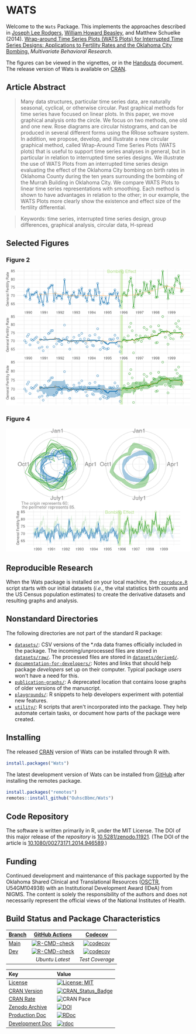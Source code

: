 WATS
==========================

Welcome to the `Wats` Package. This implements the approaches described in
[Joseph Lee Rodgers](https://www.vanderbilt.edu/psychological_sciences/bio/joe-rodgers), [William Howard Beasley](https://scholar.google.com/citations?user=ffsJTC0AAAAJ), and Matthew Schuelke (2014).
[Wrap-around Time Series Plots (WATS Plots) for Interrupted Time Series Designs:
Applications to Fertility Rates and the Oklahoma City Bombing.](https://www.tandfonline.com/doi/abs/10.1080/00273171.2014.946589) *Multivariate Behavioral Research*.

The figures can be viewed in the vignettes, or in the [Handouts](https://github.com/OuhscBbmc/Wats/blob/main/utility/handouts.md) document.  The release version of Wats is available on [CRAN](https://cran.r-project.org/package=Wats).

Article Abstract
-------------------------

> Many data structures, particular time series data, are naturally seasonal, cyclical, or otherwise circular.  Past graphical methods for time series have focused on linear plots.  In this paper, we move graphical analysis onto the circle.  We focus on two methods, one old and one new.  Rose diagrams are circular histograms, and can be produced in several different forms using the RRose software system.  In addition, we propose, develop, and illustrate a new circular graphical method, called Wrap-Around Time Series Plots (WATS plots) that is useful to support time series analyses in general, but in particular in relation to interrupted time series designs.  We illustrate the use of WATS Plots from an interrupted time series design evaluating the effect of the Oklahoma City bombing on birth rates in Oklahoma County during the ten years surrounding the bombing of the Murrah Building in Oklahoma City.  We compare WATS Plots to linear time series representations with smoothing.  Each method is shown to have advantages in relation to the other; in our example, the WATS Plots more clearly show the existence and effect size of the fertility differential.

> Keywords: time series, interrupted time series design, group differences, graphical analysis, circular data, H-spread

Selected Figures
-------------------------

### Figure 2

<img src="https://raw.githubusercontent.com/OuhscBbmc/Wats/main/vignettes/figure-mbr-rmd/fig-2-stylized-1.png" alt="fig-2-stylized" style="width: 600px;"/>

### Figure 4

<img src="https://raw.githubusercontent.com/OuhscBbmc/Wats/main/vignettes/figure-mbr-rmd/fig-6-1.png" alt="fig-6" style="width: 600px;"/>

Reproducible Research
-------------------------

When the Wats package is installed on your local machine, the [`reproduce.R`](utility/reproduce.R) script starts with our initial datasets (*i.e.*, the vital statistics birth counts and the US Census population estimates) to create the derivative datasets and resulting graphs and analysis.

Nonstandard Directories
-------------------------

The following directories are not part of the standard R package:

* [`datasets/`](datasets/): CSV versions of the *.rda data frames officially included in the package.  The incoming/unprocessed files are stored in [`datasets/raw/`](datasets/raw/).  The processed files are stored in [`datasets/derived/`](datasets/derived/).
* [`documentation-for-developers/`](documentation-for-developers/): Notes and links that should help package *developers* set up on their computer.  Typical package *users* won't have a need for this.
* [`publication-graphs/`](publication-graphs/): A deprecated location that contains loose graphs of older versions of the manuscript.
* [`playgrounds/`](playgrounds/): R snippets to help developers experiment with potential new features.
* [`utility/`](utility/): R scripts that aren't incorporated into the package.  They help automate certain tasks, or document how parts of the package were created.

Installing
-------------------------

The released [CRAN](https://cran.r-project.org/package=Wats) version of Wats can be installed through R with.

```R
install.packages("Wats")
```

The latest development version of Wats can be installed from [GitHub](https://github.com/OuhscBbmc/Wats) after installing the remotes package.

```R
install.packages("remotes")
remotes::install_github("OuhscBbmc/Wats")
```

Code Repository
-------------------------

The software is written primarily in R, under the MIT License.  The DOI of this major release of the *repository* is [10.5281/zenodo.11921](https://doi.org/10.5281/zenodo.11921).  (The DOI of the article is [10.1080/00273171.2014.946589](https://www.tandfonline.com/doi/abs/10.1080/00273171.2014.946589).)

Funding
-------------------------

Continued development and maintenance of this package supported by the Oklahoma Shared Clinical and Translational Resources ([OSCTR](https://osctr.ouhsc.edu/), U54GM104938) with an Institutional Development Award (IDeA) from NIGMS. The content is solely the responsibility of the authors and does not necessarily represent the official views of the National Institutes of Health.

Build Status and Package Characteristics
-------------------------

| [Branch](https://github.com/OuhscBbmc/Wats) | [GitHub Actions](https://github.com/OuhscBbmc/Wats/actions) | [Codecov](https://app.codecov.io/gh/OuhscBbmc/Wats) |
| :----- | :---------------------------: | :-------: |
| [Main](https://github.com/OuhscBbmc/Wats/tree/main) | [![R-CMD-check](https://github.com/OuhscBbmc/Wats/workflows/R-CMD-check/badge.svg?branch=main)](https://github.com/OuhscBbmc/Wats/actions) |  [![codecov](https://codecov.io/gh/OuhscBbmc/Wats/branch/main/graph/badge.svg)](https://app.codecov.io/gh/OuhscBbmc/Wats/branch/main) |
| [Dev](https://github.com/OuhscBbmc/Wats/tree/dev) | [![R-CMD-check](https://github.com/OuhscBbmc/Wats/workflows/R-CMD-check/badge.svg?branch=dev)](https://github.com/OuhscBbmc/Wats/actions) | [![codecov](https://codecov.io/gh/OuhscBbmc/Wats/branch/dev/graph/badge.svg)](https://app.codecov.io/gh/OuhscBbmc/Wats/branch/dev) |
| | *Ubuntu Latest* | *Test Coverage* |

| Key | Value |
| :--- | :----- |
| [License](https://choosealicense.com/) | [![License: MIT](https://img.shields.io/badge/License-MIT-blue.svg)](https://choosealicense.com/licenses/mit/) |
| [CRAN Version](https://cran.r-project.org/package=Wats) | [![CRAN_Status_Badge](https://www.r-pkg.org/badges/version/Wats)](https://cran.r-project.org/package=Wats) |
| [CRAN Rate](https://cranlogs.r-pkg.org/) | ![CRAN Pace](https://cranlogs.r-pkg.org/badges/Wats) |
| [Zenodo Archive](https://zenodo.org/search?ln=en&p=Wats) | [![DOI](https://zenodo.org/badge/doi/10.5281/zenodo.11921.svg)](https://doi.org/10.5281/zenodo.11921) |
| [Production Doc](https://www.rdocumentation.org/) | [![RDoc](https://api.rdocumentation.org/badges/version/Wats)](https://www.rdocumentation.org/packages/Wats) |
| [Development Doc](https://ouhscbbmc.github.io/Wats/) | [![rdoc](https://img.shields.io/badge/pkgdown-GitHub.io-orange.svg?longCache=true&style=style=for-the-badge)](https://ouhscbbmc.github.io/Wats/) |
